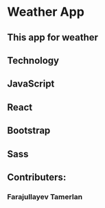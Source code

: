# Weather App
## This app for weather 
## Technology
## **JavaScript**
## **React** 
## **Bootstrap**
## **Sass**

## Contributers: 
### Farajullayev Tamerlan
